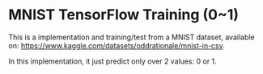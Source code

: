 # MNIST TensorFlow Training (0~1)

This is a implementation and training/test from a MNIST dataset, available on: https://www.kaggle.com/datasets/oddrationale/mnist-in-csv.

In this implementation, it just predict only over 2 values: 0 or 1.
